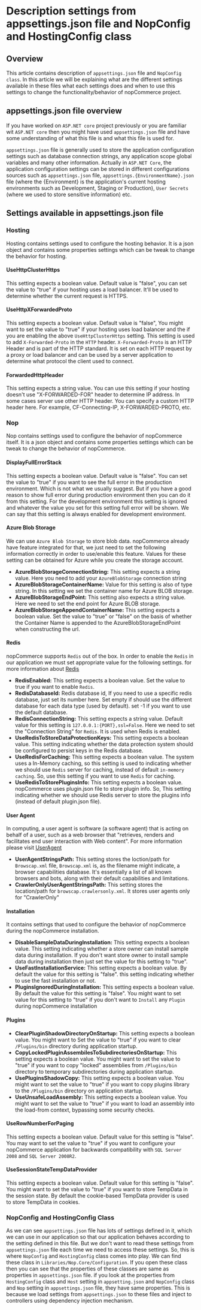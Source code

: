 # Description settings from appsettings.json file and NopConfig and HostingConfig class

## Overview

This article contains description of `appsettings.json` file and `NopConfig class`. In this article we will be explaining what are the different settings available in these files what each settings does and when to use this settings to change the functionality/behavior of nopCommerce project.

## appsettings.json file overview

If you have worked on `ASP.NET core` project previously or you are familiar wit `ASP.NET core` then you might have used `appsettings.json` file and have some understanding of what this file is and what this file is used for.

`appsettings.json` file is generally used to store the application configuration settings such as database connection strings, any application scope global variables and many other information. Actually in `ASP.NET Core`, the application configuration settings can be stored in different configurations sources such as `appsettings.json` file, `appsettings.{EnvironmentName}.json` file (where the {Environment} is the application's current hosting environments such as Development, Staging or Production), `User Secrets` (where we used to store sensitive information) etc.

## Settings available in appsettings.json file

### Hosting

Hosting contains settings used to configure the hosting behavior. It is a json object and contains some properties settings which can be tweak to change the behavior for hosting.

#### UseHttpClusterHttps

This setting expects a boolean value. Default value is "false", you can set the value to "true" if your hosting uses a load balancer. It'll be used to determine whether the current request is HTTPS.

#### UseHttpXForwardedProto

This setting expects a boolean value. Default value is "false", You might want to set the value to "true" if your hosting uses load balancer and the if you are enabling the above `UseHttpClusterHttps` setting. This setting is used to add `X-Forwarded-Proto` in the `HTTP` header. `X-Forwarded-Proto` is an HTTP Header and is part of the HTTP standard. It is set on each HTTP request by a proxy or load balancer and can be used by a server application to determine what protocol the client used to connect.

#### ForwardedHttpHeader

This setting expects a string value. You can use this setting if your hosting doesn't use "X-FORWARDED-FOR" header to determine IP address. In some cases server use other HTTP header. You can specify a custom HTTP header here. For example, CF-Connecting-IP, X-FORWARDED-PROTO, etc.

### Nop

Nop contains settings used to configure the behavior of nopCommerce itself. It is a json object and contains some properties settings which can be tweak to change the behavior of nopCommerce.

#### DisplayFullErrorStack

This setting expects a boolean value. Default value is "false". You can set the value to "true" if you want to see the full error in the production environment. Which is not what we usually suggest. But if you have a good reason to show full error during production environment then you can do it from this setting. For the development environment this setting is ignored and whatever the value you set for this setting full error will be shown. We can say that this setting is always enabled for development environment.

#### Azure Blob Storage

We can use `Azure Blob Storage` to store blob data. nopCommerce already have feature integrated for that, we just need to set the following information correctly in order to use/enable this feature. Values for these setting can be obtained for Azure while you create the storage account.

* **AzureBlobStorageConnectionString:** This setting expects a string value. Here you need to add your `AzureBlobStorage` connection string
* **AzureBlobStorageContainerName:** Value for this setting is also of type string. In this setting we set the container name for Azure BLOB storage.
* **AzureBlobStorageEndPoint:** This setting also expects a string value. Here we need to set the end point for Azure BLOB storage.
* **AzureBlobStorageAppendContainerName:** This setting expects a boolean value. Set the value to "true" or "false" on the basis of whether the Container Name is appended to the AzureBlobStorageEndPoint when constructing the url.

#### Redis

nopCommerce supports `Redis` out of the box. In order to enable the `Redis` in our application we must set appropriate value for the following settings. for more information about [Redis](xref:https://azure.microsoft.com/en-us/documentation/articles/cache-dotnet-how-to-use-azure-redis-cache)

* **RedisEnabled:** This setting expects a boolean value. Set the value to true if you want to enable `Redis`.
* **RedisDatabaseId:** Redis database id, If you need to use a specific redis database, just set its number here. Set empty if should use the different database for each data type (used by default). set -1 if you want to use the default database.
* **RedisConnectionString:** This setting expects a string value. Default value for this setting is `127.0.0.1:{PORT},ssl=False`. Here we need to set the "Connection String" for `Redis`. It is used when Redis is enabled.
* **UseRedisToStoreDataProtectionKeys:** This setting expects a boolean value. This setting indicating whether the data protection system should be configured to persist keys in the Redis database.
* **UseRedisForCaching:** This setting expects a boolean value. The system uses a In-Memory caching, so this setting is used to indicating whether we should use `Redis` server for caching, instead of default `in-memory caching`. So, use this setting if you want to use `Redis` for caching.
* **UseRedisToStorePluginsInfo:** This setting expects a boolean value. nopCommerce uses plugin.json file to store plugin info. So, This setting indicating whether we should use Redis server to store the plugins info (instead of default plugin.json file).

#### User Agent
In computing, a user agent is software (a software agent) that is acting on behalf of a user, such as a web browser that "retrieves, renders and facilitates end user interaction with Web content". For more information please visit [UserAgent](xref:https://en.wikipedia.org/wiki/User_agent)

* **UserAgentStringsPath:** This setting stores the loction/path for `Browscap.xml` file, `Browscap.xml` is, as the filename might indicate, a browser capabilities database. It's essentially a list of all known browsers and bots, along with their default capabilities and limitations.
* **CrawlerOnlyUserAgentStringsPath:** This setting stores the location/path for `browscap.crawlersonly.xml`. It stores user agents only for "CrawlerOnly"

#### Installation

It contains settings that used to configure the behavior of nopCommerce during the nopCommerce installation.

* **DisableSampleDataDuringInstallation:** This setting expects a boolean value. This setting indicating whether a store owner can install sample data during installation. If you don't want store owner to install sample data during installation then just set the value for this setting to "true".
* **UseFastInstallationService:** This setting expects a boolean value. By default the value for this setting is "false". this setting indicating whether to use the fast installation or not.
* **PluginsIgnoredDuringInstallation:** This setting expects a boolean value. By default the value for this setting is "false". You might want to set value for this setting to "true" if you don't want to `Install` any `Plugin` during nopCommerce installation

#### Plugins

* **ClearPluginShadowDirectoryOnStartup:** This setting expects a boolean value. You might want to Set the value to "true" if you want to clear `/Plugins/bin` directory during application startup.
* **CopyLockedPluginAssembilesToSubdirectoriesOnStartup:** This setting expects a boolean value. You might want to set the value to "true" if you want to copy "locked" assemblies from `/Plugins/bin` directory to temporary subdirectories during application startup.
* **UsePluginsShadowCopy:** This setting expects a boolean value. You might want to set the value to "true" if you want to copy plugins library to the `/Plugins/bin` directory on application startup.
* **UseUnsafeLoadAssembly:** This setting expects a boolean value. You might want to set the value to "true" if you want to load an assembly into the load-from context, bypassing some security checks.

#### UseRowNumberForPaging

This setting expects a boolean value. Default value for this setting is "false". You may want to set the value to "true" if you want to configure your nopCommerce application for backwards compatibility with `SQL Server 2008` and `SQL Server 2008R2`.

#### UseSessionStateTempDataProvider

This setting expects a boolean value. Default value for this setting is "false". You might want to set the value to "true" if you want to store TempData in the session state. By default the cookie-based TempData provider is used to store TempData in cookies.

### NopConfig and HostingConfig Class

As we can see `appsettings.json` file has lots of settings defined in it, which we can use in our application so that our application behaves according to the setting defined in this file. But we don't want to read these settings from `appsettings.json` file each time we need to access these settings. So, this is where `NopConfig` and `HostingConfig` class comes into play. We can find these class in `Libraries/Nop.Core/Configuration`. If you open these class then you can see that the properties of these classes are same as properties in `appsettings.json` file.
if you look at the properties from `HostingConfig` class and `Host` setting in `appsetting.json` and `NopConfig` class and `Nop` setting in `appsettings.json` file, they have same properties. This is because we load settings from `appsettings.json` to these files and inject to controllers using dependency injection mechanism.